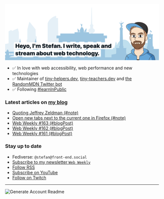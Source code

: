 <img alt="Heyo, I'm Stefan. I write and speak about web technology." src="https://raw.githubusercontent.com/stefanjudis/stefanjudis/main/screenshot.png">

- ✅ In love with web accessibility, web performance and new technologies
- ✅ Maintainer of [tiny-helpers.dev](https://tiny-helpers.dev), [tiny-teachers.dev](https://tiny-teachers.dev/) and [the RandomMDN Twitter bot](https://twitter.com/randomMDN)
- ✅ Following [#learnInPublic](https://www.stefanjudis.com/today-i-learned/)
### Latest articles on [my blog](https://www.stefanjudis.com)

<!-- BLOG-POST-LIST:START -->
- [Quoting Jeffrey Zeldman &lpar;#note&rpar;](https://www.stefanjudis.com/notes/quoting-jeffrey-zeldman/)
- [Open new tabs next to the current one in Firefox &lpar;#note&rpar;](https://www.stefanjudis.com/notes/open-new-tabs-next-to-the-current-one-in-firefox/)
- [Web Weekly #163 &lpar;#blogPost&rpar;](https://www.stefanjudis.com/blog/web-weekly-163/)
- [Web Weekly #162 &lpar;#blogPost&rpar;](https://www.stefanjudis.com/blog/web-weekly-162/)
- [Web Weekly #161 &lpar;#blogPost&rpar;](https://www.stefanjudis.com/blog/web-weekly-161/)
<!-- BLOG-POST-LIST:END -->

### Stay up to date

- Fediverse: `@stefan@front-end.social`
- [Subscribe to my newsletter `Web Weekly`](https://webweekly.email/)
- [Follow RSS](https://www.stefanjudis.com/feeds/)
- [Subscribe on YouTube](https://youtube.com/c/stefanjudis)
- [Follow on Twitch](https://www.twitch.tv/stefanjudis)

---

![Generate Account Readme](https://github.com/stefanjudis/stefanjudis/workflows/Generate%20Account%20Readme/badge.svg)
